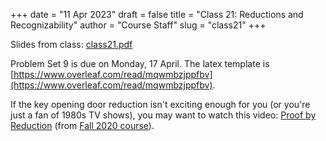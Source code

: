 +++
date = "11 Apr 2023"
draft = false
title = "Class 21: Reductions and Recognizability"
author = "Course Staff"
slug = "class21"
+++

Slides from class: [class21.pdf](https://www.dropbox.com/s/orpme8k2ld264k6/class21.pdf?dl=0)

Problem Set 9 is due on Monday, 17 April. The latex template is [https://www.overleaf.com/read/mqwmbzjppfbv](https://www.overleaf.com/read/mqwmbzjppfbv).

If the key opening door reduction isn't exciting enough for you (or you're just a fan of 1980s TV shows), you may want to watch this video: [Proof by Reduction](https://www.youtube.com/watch?v=tEp6j_owBSs) (from [Fall 2020 course](https://uvatoc.github.io/f20/week10/)).



